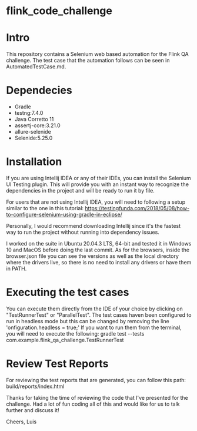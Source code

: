 # flink_code_challenge

# Intro
  This repository contains a Selenium web based automation for the Flink QA challenge. The test case that the automation follows can be seen in AutomatedTestCase.md.
  
# Dependecies
- Gradle
- testng:7.4.0
- Java Corretto 11
- assertj-core:3.21.0
- allure-selenide
- Selenide:5.25.0

# Installation
If you are using Intellij IDEA or any of their IDEs, you can install the Selenium UI Testing plugin. This will provide you with an instant way to recognize the dependencies in the project and will be ready to run it by file.


For users that are not using Intellij IDEA, you will need to following a setup similar to the one in this tutorial: https://testingfunda.com/2018/05/08/how-to-configure-selenium-using-gradle-in-eclipse/

Personally, I would recommend downloading Intellij since it's the fastest way to run the project without running into dependency issues.

I worked on the suite in Ubuntu 20.04.3 LTS, 64-bit and tested it in Windows 10 and MacOS before doing the last commit. As for the browsers, inside the browser.json file you can see the versions as well as the local directory where the drivers live, so there is no need to install any drivers or have them in PATH.

# Executing the test cases

You can execute them directly from the IDE of your choice by clicking on "TestRunnerTest" or "ParallelTest". The test cases haven been configured to run in headless mode but this can be changed by removing the line 'onfiguration.headless = true;'
If you want to run them from the terminal, you will need to execute the following: gradle test --tests com.example.flink_qa_challenge.TestRunnerTest


# Review Test Reports
For reviewing the test reports that are generated, you can follow this path: build/reports/index.html


Thanks for taking the time of reviewing the code that I've presented for the challenge. Had a lot of fun coding all of this and would like for us to talk further and discuss it!

Cheers,
Luis
